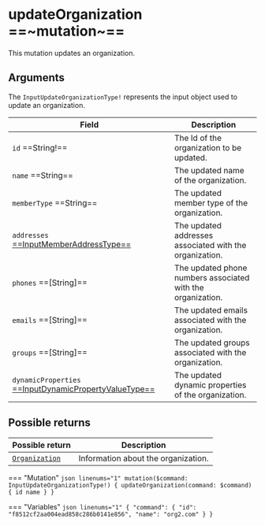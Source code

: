 # updateOrganization ==~mutation~==

This mutation updates an organization.

## Arguments

The `InputUpdateOrganizationType!` represents the input object used to update an organization.

| Field                                                                                                 | Description                                               |
|-------------------------------------------------------------------------------------------------------|-----------------------------------------------------------|
| `id`  ==String!==                                                                                     | The Id of the organization to be updated.                 |
| `name`  ==String==                                                                                    | The updated name of the organization.                     |
| `memberType`  ==String==                                                                              | The updated member type of the organization.              |
| `addresses` [ ==InputMemberAddressType== ](../Objects/InputMemberAddressType.md)                      | The updated addresses associated with the organization.   |
| `phones`  ==[String]==                                                                                  | The updated phone numbers associated with the organization.|
| `emails`  ==[String]==                                                                                  | The updated emails associated with the organization.       |
| `groups`  ==[String]==                                                                                  | The updated groups associated with the organization.       |
| `dynamicProperties` [ ==InputDynamicPropertyValueType== ](../Objects/InputDynamicPropertyValueType.md)| The updated dynamic properties of the organization.        |


## Possible returns

| Possible return                                          	| Description                         	|
|---------------------------------------------------------	|--------------------------------------	|
| [`Organization`](../Objects/OrganizationType.md)          | Information about the organization.  	|


=== "Mutation"
    ```json linenums="1"
    mutation($command: InputUpdateOrganizationType!) {
      updateOrganization(command: $command) {
        id
        name
      }
    }
    ```

=== "Variables"
    ```json linenums="1"
    {
      "command": {
        "id": "f8512cf2aa004ead858c286b0141e856",
        "name": "org2.com"
      }
    }
    ```
